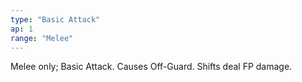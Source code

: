 ```yaml
---
type: "Basic Attack"
ap: 1
range: "Melee"
---
```


Melee only; Basic Attack. Causes Off-Guard. Shifts deal FP damage. 